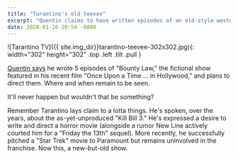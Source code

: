 ```yaml
---
title: "Tarantino's old teevee"
excerpt: "Quentin claims to have written episodes of an old-style western show."
date: 2020-01-16 20:54 -0800
---
```


![Tarantino TV]({{ site.img_dir}}tarantino-teevee-302x302.jpg){: width="302" height="302" .top .left .tilt .pull }

[Quentin says](https://deadline.com/2020/01/quentin-tarantino-oscar-nominations-once-upon-a-time-in-hollywood-star-trek-bounty-law-tv-series-1202829629/) he wrote 5 episodes of "Bounty Law," the fictional show featured in his recent film "Once Upon a Time ... in Hollywood," and plans to direct them. Where and when remain to be seen.

It'll never happen but wouldn't that be something?

Remember Tarantino lays claim to a lotta things. He's spoken, over the years, about the as-yet-unproduced "Kill Bill 3." He's expressed a desire to write and direct a horror movie (alongside a rumor New Line actively courted him for a "Friday the 13th" sequel). More recently, he successfully pitched a "Star Trek" movie to Paramount but remains uninvolved in the franchise. Now this, a new-but-old show.
